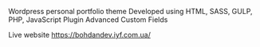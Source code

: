 Wordpress personal portfolio theme
Developed using HTML, SASS, GULP, PHP, JavaScript
Plugin Advanced Custom Fields

Live website https://bohdandev.iyf.com.ua/

